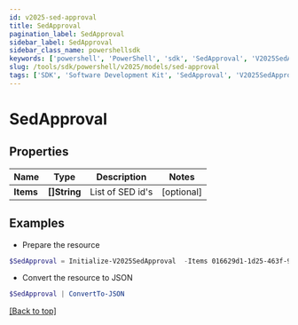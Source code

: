 ```yaml
---
id: v2025-sed-approval
title: SedApproval
pagination_label: SedApproval
sidebar_label: SedApproval
sidebar_class_name: powershellsdk
keywords: ['powershell', 'PowerShell', 'sdk', 'SedApproval', 'V2025SedApproval'] 
slug: /tools/sdk/powershell/v2025/models/sed-approval
tags: ['SDK', 'Software Development Kit', 'SedApproval', 'V2025SedApproval']
---
```



# SedApproval

## Properties

Name | Type | Description | Notes
------------ | ------------- | ------------- | -------------
**Items** | **[]String** | List of SED id's | [optional] 

## Examples

- Prepare the resource
```powershell
$SedApproval = Initialize-V2025SedApproval  -Items 016629d1-1d25-463f-97f3-c6686846650
```

- Convert the resource to JSON
```powershell
$SedApproval | ConvertTo-JSON
```


[[Back to top]](#) 


